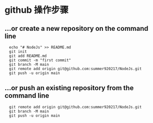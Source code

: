 # github  操作步骤
## …or create a new repository on the command line
```
  echo "# NodeJs" >> README.md
  git init
  git add README.md
  git commit -m "first commit"
  git branch -M main
  git remote add origin git@github.com:summer920217/NodeJs.git
  git push -u origin main
```
## …or push an existing repository from the command line
```
  git remote add origin git@github.com:summer920217/NodeJs.git
  git branch -M main
  git push -u origin main
```

